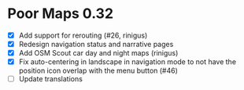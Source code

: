 Poor Maps 0.32
==============

* [x] Add support for rerouting (#26, rinigus)
* [x] Redesign navigation status and narrative pages
* [x] Add OSM Scout car day and night maps (rinigus)
* [x] Fix auto-centering in landscape in navigation mode to not have
      the position icon overlap with the menu button (#46)
* [ ] Update translations
